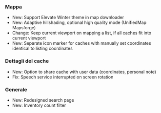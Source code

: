 ### Mappa
- New: Support Elevate Winter theme in map downloader
- New: Adaptive hillshading, optional high quality mode (UnifiedMap Mapsforge)
- Change: Keep current viewport on mapping a list, if all caches fit into current viewport
- New: Separate icon marker for caches with manually set coordinates identical to listing coordinates

### Dettagli del cache
- New: Option to share cache with user data (coordinates, personal note)
- Fix: Speech service interrupted on screen rotation

### Generale
- New: Redesigned search page
- New: Inventory count filter
